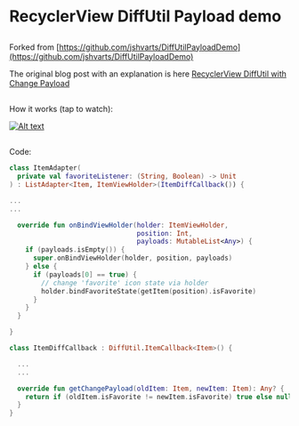 # RecyclerView DiffUtil Payload demo

##
Forked from [https://github.com/jshvarts/DiffUtilPayloadDemo](https://github.com/jshvarts/DiffUtilPayloadDemo)

The original blog post with an explanation is here [RecyclerView DiffUtil with Change Payload](https://www.valueof.io/blog/recyclerview-diffutil-change-payloads)
##

How it works (tap to watch):

[![Alt text](https://img.youtube.com/vi/K-YKBO_fbO4/0.jpg)](https://youtube.com/shorts/K-YKBO_fbO4)

##

Code:
```kotlin
class ItemAdapter(
  private val favoriteListener: (String, Boolean) -> Unit
) : ListAdapter<Item, ItemViewHolder>(ItemDiffCallback()) {

...
...

  override fun onBindViewHolder(holder: ItemViewHolder,
                                position: Int,
                                payloads: MutableList<Any>) {
    if (payloads.isEmpty()) {
      super.onBindViewHolder(holder, position, payloads)
    } else {
      if (payloads[0] == true) {
        // change 'favorite' icon state via holder
        holder.bindFavoriteState(getItem(position).isFavorite)
      }
    }
  }

}
```

```kotlin
class ItemDiffCallback : DiffUtil.ItemCallback<Item>() {

  ...
  ...

  override fun getChangePayload(oldItem: Item, newItem: Item): Any? {
    return if (oldItem.isFavorite != newItem.isFavorite) true else null
  }
}

```
